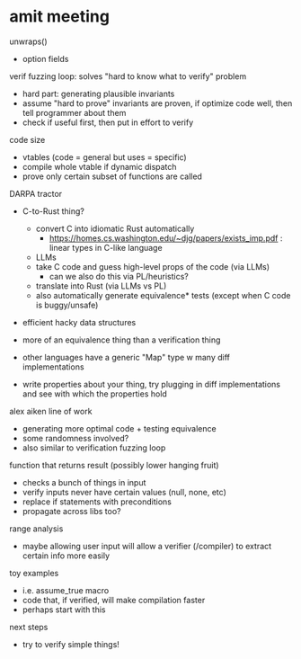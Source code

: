 # amit meeting

unwraps()
- option fields

verif fuzzing loop: solves "hard to know what to verify" problem
- hard part: generating plausible invariants
- assume "hard to prove" invariants are proven, if optimize code well, then tell programmer about them
- check if useful first, then put in effort to verify

code size
- vtables (code = general but uses = specific)
- compile whole vtable if dynamic dispatch
- prove only certain subset of functions are called

DARPA tractor
- C-to-Rust thing?
    - convert C into idiomatic Rust automatically
        - https://homes.cs.washington.edu/~djg/papers/exists_imp.pdf : linear types in C-like language
    - LLMs
    - take C code and guess high-level props of the code (via LLMs)
        - can we also do this via PL/heuristics?
    - translate into Rust (via LLMs vs PL)
    - also automatically generate equivalence* tests (except when C code is buggy/unsafe)
- efficient hacky data structures
- more of an equivalence thing than a verification thing

- other languages have a generic "Map" type w many diff implementations
- write properties about your thing, try plugging in diff implementations and see with which the properties hold

alex aiken line of work
- generating more optimal code + testing equivalence
- some randomness involved?
- also similar to verification fuzzing loop

function that returns result (possibly lower hanging fruit)
- checks a bunch of things in input
- verify inputs never have certain values (null, none, etc)
- replace if statements with preconditions
- propagate across libs too?

range analysis
- maybe allowing user input will allow a verifier (/compiler) to extract certain info more easily

toy examples
- i.e. assume_true macro
- code that, if verified, will make compilation faster
- perhaps start with this

next steps
- try to verify simple things!
